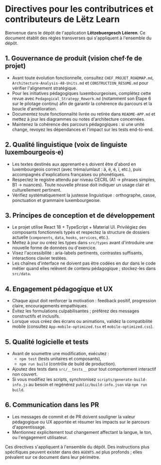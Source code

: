 # Directives pour les contributrices et contributeurs de Lëtz Learn

Bienvenue dans le dépôt de l'application **Lëtzebuergesch Léieren**. Ce document établit des règles transverses qui s'appliquent à l'ensemble du dépôt.

## 1. Gouvernance de produit (vision chef·fe de projet)
- Avant toute évolution fonctionnelle, consultez `CHEF_PROJET_ROADMAP.md`, `Architecture-Analysis-48-Units.md` et `CONSTRUCTION_RESUME.md` pour vérifier l'alignement stratégique.
- Pour les initiatives pédagogiques luxembourgeoises, complétez cette revue avec `Pedagogical_Strategy_Rework.md` (notamment son Étape 6 sur le pilotage continu) afin de garantir la cohérence du parcours et la boucle d'amélioration.
- Documentez toute fonctionnalité livrée ou retirée dans `README-APP.md` et mettez à jour les diagrammes ou notes d'architecture concernées.
- Maintenez la cohérence des parcours pédagogiques : si une unité change, revoyez les dépendances et l'impact sur les tests end-to-end.

## 2. Qualité linguistique (voix de linguiste luxembourgeois·e)
- Les textes destinés aux apprenant·e·s doivent être d'abord en luxembourgeois correct (avec tréma/umlaut : ä, ë, é, ï, etc.), puis accompagnés d'explications françaises ou phonétiques.
- Respectez le registre attendu par niveau CECRL (A1 → phrases simples, B1 → nuances). Toute nouvelle phrase doit indiquer un usage clair et culturellement pertinent.
- Vérifiez systématiquement la justesse linguistique : orthographe, casse, ponctuation et grammaire luxembourgeoise.

## 3. Principes de conception et de développement
- Le projet utilise React 18 + TypeScript + Material UI. Privilégiez des composants fonctionnels typés et respectez la structure de dossiers actuelle (`components`, `data`, `hooks`, `services`, etc.).
- Mettez à jour ou créez les types dans `src/types` avant d'introduire une nouvelle forme de données ou d'exercice.
- Visez l'accessibilité : aria-labels pertinents, contrastes suffisants, interactions clavier testées.
- Les chaînes d'interface ne doivent pas être codées en dur dans le code métier quand elles relèvent de contenu pédagogique ; stockez-les dans `src/data`.

## 4. Engagement pédagogique et UX
- Chaque ajout doit renforcer la motivation : feedback positif, progression claire, encouragements empathiques.
- Évitez les formulations culpabilisantes ; préférez des messages constructifs et inclusifs.
- Lorsque vous créez des écrans ou animations, validez la compatibilité mobile (consultez `App-mobile-optimized.tsx` et `mobile-optimized.css`).

## 5. Qualité logicielle et tests
- Avant de soumettre une modification, exécutez :
  - `npm test` (tests unitaires et composants),
  - `npm run build` (contrôle de build de production).
- Ajoutez des tests dans `src/__tests__` pour tout comportement interactif non couvert.
- Si vous modifiez les scripts, synchronisez `scripts/generate-build-info.js` au besoin et regénérez `public/build-info.json` via `npm run build`.

## 6. Communication dans les PR
- Les messages de commit et de PR doivent souligner la valeur pédagogique ou UX apportée et résumer les impacts sur le parcours d'apprentissage.
- Mentionnez explicitement tout changement affectant la langue, le ton, ou l'engagement utilisateur.

Ces directives s'appliquent à l'ensemble du dépôt. Des instructions plus spécifiques peuvent exister dans des `AGENTS.md` plus profonds ; elles prévalent sur ce document dans leur périmètre.
